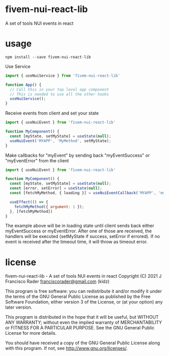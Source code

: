 # fivem-nui-react-lib

A set of tools NUI events in react

# usage

`npm install --save fivem-nui-react-lib`

Use Service
```js
import { useNuiService } from 'fivem-nui-react-lib'

function App() {
  // Call this in your top level app component
  // This is needed to use all the other hooks
  useNuiService();
}
```

Receive events from client and set your state
```js
import { useNuiEvent } from 'fivem-nui-react-lib'

function MyComponent() {
  const [myState, setMyState] = useState(null);
  useNuiEvent('MYAPP', 'MyMethod', setMyState);
}
```

Make callbacks for "myEvent" by sending back "myEventSuccess" or "myEventError" from the client
```js
import { useNuiEvent } from 'fivem-nui-react-lib'

function MyComponent() {
  const [myState, setMyState] = useState(null);
  const [error, setError] = useState(null);
  const [fetchMyMethod, { loading }] = useNuiEventCallback('MYAPP', 'myEvent', setMyState, setError);

  useEffect(() => {
    fetchMyMethod({ argument: 1 });
  }, [fetchMyMethod])
}
```

The example above will be in loading state until client sends back either myEventSuccess or myEventError.
After one of those are received, the handlers will be executed (setMyState if success, setError if errored).
If no event is received after the timeout time, it will throw as timeout error.

# license

fivem-nui-react-lib - A set of tools NUI events in react
Copyright (C) 2021  J Francisco Rader <franciscorader@gmail.com> (kidz)

This program is free software: you can redistribute it and/or modify
it under the terms of the GNU General Public License as published by
the Free Software Foundation, either version 3 of the License, or
(at your option) any later version.

This program is distributed in the hope that it will be useful,
but WITHOUT ANY WARRANTY; without even the implied warranty of
MERCHANTABILITY or FITNESS FOR A PARTICULAR PURPOSE.  See the
GNU General Public License for more details.

You should have received a copy of the GNU General Public License
along with this program.  If not, see <http://www.gnu.org/licenses/>.
